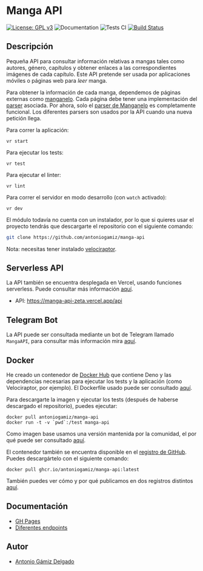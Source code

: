 # Manga API

[![License: GPL v3](https://img.shields.io/badge/License-GPLv3-blue.svg)](https://www.gnu.org/licenses/gpl-3.0)
![Documentation](https://github.com/antoniogamiz/manga-api/workflows/Documentation/badge.svg)
![Tests CI](https://github.com/antoniogamiz/manga-api/workflows/Tests/badge.svg)
[![Build Status](https://travis-ci.com/antoniogamiz/manga-api.svg?branch=master)](https://travis-ci.com/antoniogamiz/manga-api)

## Descripción

Pequeña API para consultar información relativas a mangas tales como autores, género, capítulos y obtener enlaces a las correspondientes imágenes de cada capítulo. Este API pretende ser usada por aplicaciones móviles o páginas web para *leer* manga.

Para obtener la información de cada manga, dependemos de páginas externas como [manganelo](https://manganelo.com/). Cada página debe tener una implementación del [parser](https://github.com/antoniogamiz/manga-api/blob/master/src/types/parser.ts) asociada. Por ahora, solo el [parser de Manganelo](https://github.com/antoniogamiz/manga-api/blob/master/src/parsers/manganelo.ts) es completamente funcional. Los diferentes parsers son usados por la API cuando una nueva petición llega.

Para correr la aplicación:

    vr start

Para ejecutar los tests:

    vr test

Para ejecutar el linter:

    vr lint

Para correr el servidor en modo desarrollo (con `watch` activado):

    vr dev

El módulo todavía no cuenta con un instalador, por lo que si quieres usar el proyecto tendrás que descargarte el repositorio con el siguiente comando:

~~~bash
git clone https://github.com/antoniogamiz/manga-api
~~~

Nota: necesitas tener instalado [velociraptor](https://github.com/umbopepato/velociraptor).

## Serverless API

La API también se encuentra desplegada en Vercel, usando funciones serverless. Puede consultar más información [aquí](docs/serverless.md).

- API: https://manga-api-zeta.vercel.app/api

## Telegram Bot

La API puede ser consultada mediante un bot de Telegram llamado `MangaAPI`, para consultar más información mira [aquí](docs/bot.md).

## Docker

He creado un contenedor de [Docker Hub](https://hub.docker.com/repository/docker/antoniogamiz/manga-api) que contiene Deno y las dependencias necesarias para ejecutar los tests y la aplicación (como Velociraptor, por ejemplo). El Dockerfile usado puede ser consultado [aquí](./Dockerfile).

Para descargarte la imagen y ejecutar los tests (después de haberse descargado el repositorio), puedes ejecutar:

    docker pull antoniogamiz/manga-api
    docker run -t -v `pwd`:/test manga-api

Como imagen base usamos una versión mantenida por la comunidad, el por qué puede ser consultado [aquí](https://github.com/antoniogamiz/manga-api/blob/master/docs/herramientas.md#docker).

El contenedor también se encuentra disponible en el [registro de GitHub](https://github.com/users/antoniogamiz/packages/container/package/manga-api). Puedes descargártelo con el siguiente comando:

    docker pull ghcr.io/antoniogamiz/manga-api:latest

También puedes ver cómo y por qué publicamos en dos registros distintos [aquí](docs/build.md).

## Documentación

- [GH Pages](https://antoniogamiz.github.io/manga-api/)
- [Diferentes endpoints](/docs/endpoints.md)

## Autor

- [Antonio Gámiz Delgado](https://github.com/antoniogamiz)